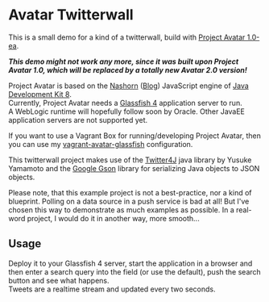 Avatar Twitterwall
==================

This is a small demo for a kind of a twitterwall, build with [Project Avatar 1.0-ea](https://avatar.java.net).

_**This demo might not work any more, since it was built upon Project Avatar 1.0, which will be replaced by a totally new Avatar 2.0 version!**_

Project Avatar is based on the [Nashorn](http://openjdk.java.net/projects/nashorn/) ([Blog](https://blogs.oracle.com/nashorn/)) JavaScript engine of [Java Development Kit 8](https://jdk8.java.net/).<br/>
Currently, Project Avatar needs a [Glassfish 4](https://glassfish.java.net) application server to run.<br/>
A WebLogic runtime will hopefully follow soon by Oracle. Other JavaEE application servers are not supported yet.

If you want to use a Vagrant Box for running/developing Project Avatar, then you can use my [vagrant-avatar-glassfish](https://github.com/dasniko/vagrant-avatar-glassfish) configuration.

This twitterwall project makes use of the [Twitter4J](http://twitter4j.org/) java library by Yusuke Yamamoto and the [Google Gson](https://code.google.com/p/google-gson/) library for serializing Java objects to JSON objects.

Please note, that this example project is not a best-practice, nor a kind of blueprint. Polling on a data source in a push service is bad at all! But I've chosen this way to demonstrate as much examples as possible. In a real-word project, I would do it in another way, more smooth...

Usage
-----
Deploy it to your Glassfish 4 server, start the application in a browser and then enter a search query into the field (or use the default), push the search button and see what happens.<br/>
Tweets are a realtime stream and updated every two seconds.

